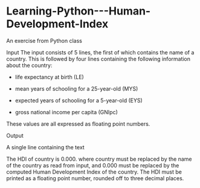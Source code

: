 # Learning-Python---Human-Development-Index
An exercise from Python class

Input
The input consists of 5 lines, the first of which contains the name of a country. This is followed by four lines containing the following information about the country:

- life expectancy at birth (LE)

- mean years of schooling for a 25-year-old (MYS)

- expected years of schooling for a 5-year-old (EYS)

- gross national income per capita (GNIpc)

These values are all expressed as floating point numbers.

Output

A single line containing the text

The HDI of country is 0.000.
where country must be replaced by the name of the country as read from input, and 0.000 must be replaced by the computed Human Development Index of the country. The HDI must be printed as a floating point number, rounded off to three decimal places.
